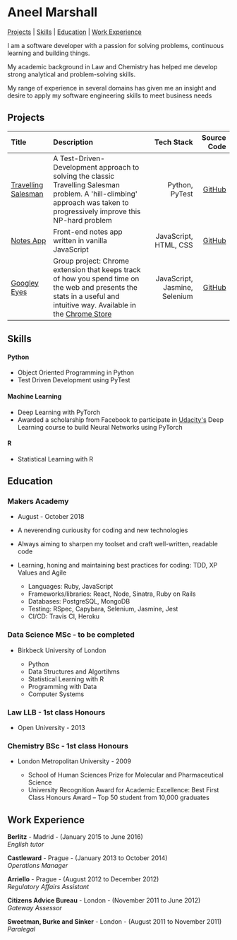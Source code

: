 # Aneel Marshall

 [Projects](#projects) | [Skills](#skills) |  [Education](#education) | [Work Experience](#experience) 

I am a software developer with a passion for solving problems, continuous learning and building things.

My academic background in Law and Chemistry has helped me develop strong analytical and problem-solving skills.

My range of experience in several domains has given me an insight and desire to apply my software engineering skills to meet business needs

## <a name="projects">Projects</a>

| Title | Description | Tech Stack | Source Code |
|:--- |:--- | ---:| ---:|
| [Travelling Salesman](https://github.com/marshall159/travelling-Salesman)| A Test-Driven-Development approach to solving the classic Travelling Salesman problem. A 'hill-climbing' approach was taken to progressively improve this NP-hard problem | Python, PyTest | [GitHub](https://github.com/marshall159/travelling-Salesman)
| [Notes App](https://github.com/marshall159/notesApp)  | Front-end notes app written in vanilla JavaScript | JavaScript, HTML, CSS | [GitHub](https://github.com/marshall159/notesApp)
| [Googley Eyes](https://chrome.google.com/webstore/detail/googley-eyes/pmmhkfmjlmfafdbmncichafmcchedefb)  | Group project: Chrome extension that keeps track of how you spend time on the web and presents the stats in a useful and intuitive way. Available in the [Chrome Store](https://chrome.google.com/webstore/detail/googley-eyes/pmmhkfmjlmfafdbmncichafmcchedefb) | JavaScript, Jasmine, Selenium | [GitHub](https://github.com/LazySamir/googley-eyes)


## <a name="skills">Skills</a>

#### Python
- Object Oriented Programming in Python 
- Test Driven Development using PyTest

#### Machine Learning
- Deep Learning with PyTorch
- Awarded a scholarship from Facebook to participate in [Udacity's](https://blog.udacity.com/2018/10/introducing-the-pytorch-scholarship-challenge-from-facebook.html) Deep Learning course to build Neural Networks using PyTorch

#### R
- Statistical Learning with R

## <a name="education">Education</a>

### Makers Academy 
- August - October 2018

- A neverending curiousity for coding and new technologies
- Always aiming to sharpen my toolset and craft well-written, readable code
- Learning, honing and maintaining best practices for coding: TDD, XP Values and Agile
    
    - Languages: Ruby, JavaScript
    - Frameworks/libraries: React, Node, Sinatra, Ruby on Rails
    - Databases: PostgreSQL, MongoDB
    - Testing: RSpec, Capybara, Selenium, Jasmine, Jest
    - CI/CD: Travis CI, Heroku


### Data Science MSc - to be completed
- Birkbeck University of London

    - Python
    - Data Structures and Algortihms
    - Statistical Learning with R
    - Programming with Data
    - Computer Systems

### Law LLB - 1st class Honours 
- Open University - 2013

### Chemistry BSc - 1st class Honours 
- London Metropolitan University - 2009

    - School of Human Sciences Prize for Molecular and Pharmaceutical Science
    - University Recognition Award for Academic Excellence: Best First Class Honours Award – Top 50 student from 10,000 graduates

## <a name="experience">Work Experience</a>
**Berlitz** - Madrid - (January 2015 to June 2016)   
*English tutor* 

**Castleward** - Prague - (January 2013 to October 2014)   
*Operations Manager* 

**Arriello** - Prague - (August 2012 to December 2012)   
*Regulatory Affairs Assistant* 

**Citizens Advice Bureau** - London - (November 2011 to June 2012)  
*Gateway Assessor*

**Sweetman, Burke and Sinker** - London - (August 2011 to November 2011)   
*Paralegal*  
